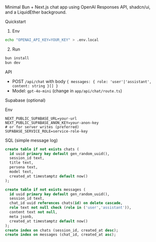 Minimal Bun + Next.js chat app using OpenAI Responses API, shadcn/ui, and a LiquidEther background.

Quickstart

1) Env

```bash
echo "OPENAI_API_KEY=YOUR_KEY" > .env.local
```

2) Run

```bash
bun install
bun dev
```

API

- POST `/api/chat` with body `{ messages: { role: 'user'|'assistant', content: string }[] }`
- Model: `gpt-4o-mini` (change in `app/api/chat/route.ts`)

Supabase (optional)

Env

```
NEXT_PUBLIC_SUPABASE_URL=your-url
NEXT_PUBLIC_SUPABASE_ANON_KEY=your-anon-key
# or for server writes (preferred)
SUPABASE_SERVICE_ROLE=service-role-key
```

SQL (simple message log)

```sql
create table if not exists chats (
  id uuid primary key default gen_random_uuid(),
  session_id text,
  title text,
  persona text,
  model text,
  created_at timestamptz default now()
);

create table if not exists messages (
  id uuid primary key default gen_random_uuid(),
  session_id text,
  chat_id uuid references chats(id) on delete cascade,
  role text not null check (role in ('user','assistant')),
  content text not null,
  meta jsonb,
  created_at timestamptz default now()
);
create index on chats (session_id, created_at desc);
create index on messages (chat_id, created_at asc);
```